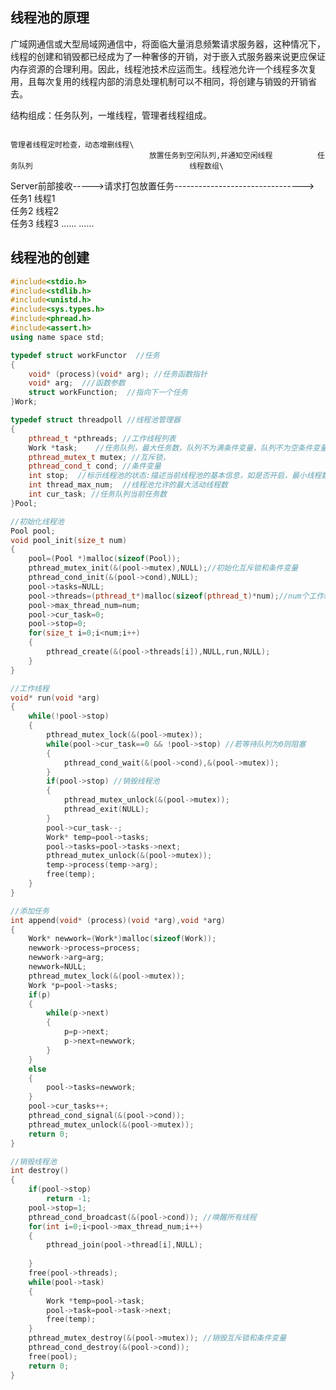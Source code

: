 ## 线程池的原理

广域网通信或大型局域网通信中，将面临大量消息频繁请求服务器，这种情况下，线程的创建和销毁都已经成为了一种奢侈的开销，对于嵌入式服务器来说更应保证内存资源的合理利用。因此，线程池技术应运而生。线程池允许一个线程多次复用，且每次复用的线程内部的消息处理机制可以不相同，将创建与销毁的开销省去。

结构组成：任务队列，一堆线程，管理者线程组成。

                                                                                     管理者线程定时检查，动态增删线程\
                                   放置任务到空闲队列,并通知空闲线程          任务队列                                   线程数组\
Server前部接收----->请求打包放置任务-------------------------------->         任务1                                      线程1\
                                                                            任务2                                      线程2\
                                                                            任务3                                      线程3
                                                                            ......                                     ......

## 线程池的创建

```C++
#include<stdio.h>
#include<stdlib.h>
#include<unistd.h>
#include<sys.types.h>
#include<phread.h>
#include<assert.h>
using name space std;

typedef struct workFunctor  //任务
{
    void* (process)(void* arg); //任务函数指针
    void* arg;  ///函数参数
    struct workFunction;  //指向下一个任务
}Work;

typedef struct threadpoll //线程池管理器
{
    pthread_t *pthreads; //工作线程列表
    Work *task;    //任务队列，最大任务数，队列不为满条件变量，队列不为空条件变量
    pthread_mutex_t mutex; //互斥锁，
    pthread_cond_t cond; //条件变量
    int stop;  //标示线程池的状态:描述当前线程池的基本信息，如是否开启，最小线程数，最大线程数
    int thread_max_num;  //线程池允许的最大活动线程数
    int cur_task; //任务队列当前任务数
}Pool;

//初始化线程池
Pool pool;
void pool_init(size_t num)
{
    pool=(Pool *)malloc(sizeof(Pool));
    pthread_mutex_init(&(pool->mutex),NULL);//初始化互斥锁和条件变量
    pthread_cond_init(&(pool->cond),NULL);
    pool->tasks=NULL;
    pool->threads=(pthread_t*)malloc(sizeof(pthread_t)*num);//num个工作线程
    pool->max_thread_num=num;
    pool->cur_task=0;
    pool->stop=0;
    for(size_t i=0;i<num;i++)
    {
        pthread_create(&(pool->threads[i]),NULL,run,NULL);
    }
}

//工作线程
void* run(void *arg)
{
    while(!pool->stop)
    {
        pthread_mutex_lock(&(pool->mutex));
        while(pool->cur_task==0 && !pool->stop) //若等待队列为0则阻塞
        {
            pthread_cond_wait(&(pool->cond),&(pool->mutex));
        }
        if(pool->stop) //销毁线程池
        {
            pthread_mutex_unlock(&(pool->mutex));
            pthread_exit(NULL);
        }
        pool->cur_task--;
        Work* temp=pool->tasks;
        pool->tasks=pool->tasks->next;
        pthread_mutex_unlock(&(pool->mutex));
        temp->process(temp->arg);
        free(temp);
    }
}

//添加任务
int append(void* (process)(void *arg),void *arg)
{
    Work* newwork=(Work*)malloc(sizeof(Work));
    newwork->process=process;
    newwork->arg=arg;
    newwork=NULL;
    pthread_mutex_lock(&(pool->mutex));
    Work *p=pool->tasks;
    if(p)
    {
        while(p->next)
        {
            p=p->next;
            p->next=newwork;
        }
    }
    else
    {
        pool->tasks=newwork;
    }
    pool->cur_tasks++;
    pthread_cond_signal(&(pool->cond));
    pthread_mutex_unlock(&(pool->mutex));
    return 0;
}

//销毁线程池
int destroy()
{
    if(pool->stop)
        return -1;
    pool->stop=1;
    pthread_cond_broadcast(&(pool->cond)); //唤醒所有线程
    for(int i=0;i<pool->max_thread_num;i++)
    {
        pthread_join(pool->thread[i],NULL);
        
    }
    free(pool->threads);
    while(pool->task)
    {
        Work *temp=pool->task;
        pool->task=pool->task->next;
        free(temp);
    }
    pthread_mutex_destroy(&(pool->mutex)); //销毁互斥锁和条件变量
    pthread_cond_destroy(&(pool->cond));
    free(pool);
    return 0;
}
```

